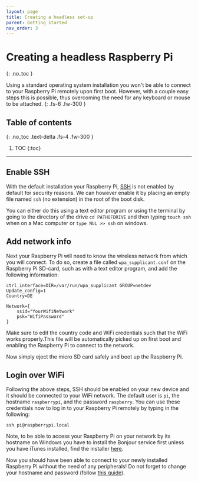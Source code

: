 ```yaml
---
layout: page
title: Creating a headless set-up
parent: Getting started
nav_order: 3
---
```


# Creating a headless Raspberry Pi
{: .no_toc }

Using a standard operating system installation you won't be able to connect to your Raspberry Pi remotely upon first boot. However, with a couple easy steps this is possible, thus overcoming the need for any keyboard or mouse to be attached.
{: .fs-6 .fw-300 }

## Table of contents
{: .no_toc .text-delta .fs-4 .fw-300 }

1. TOC
{:toc}
---

## Enable SSH
With the default installation your Raspberry Pi, [SSH](http://) is not enabled by default for security reasons. We can however enable it by placing an empty file named `ssh` (no extension) in the root of the boot disk.

You can either do this using a text editor program or using the terminal by going to the directory of the drive `cd PATHOFDRIVE` and then typing `touch ssh` when on a Mac computer or `type NUL >> ssh` on windows.

## Add network info
Next your Raspberry Pi will need to know the wireless network from which you will connect. To do so, create a file called `wpa_supplicant.conf` on the Raspberry Pi SD-card, such as with a text editor program, and add the following information:

```
ctrl_interface=DIR=/var/run/wpa_supplicant GROUP=netdev
Update_config=1
Country=DE

Network={
    ssid="YourWifiNetwork"
    psk="WifiPassword"
}
```

Make sure to edit the country code and WiFi credentials such that the WiFi works properly.This file will be automatically picked up on first boot and enabling the Raspberry Pi to connect to the network.

Now simply eject the micro SD card safely and boot up the Raspberry Pi.

## Login over WiFi
Following the above steps, SSH should be enabled on your new device and it should be connected to your WiFi network. The default user is `pi`, the hostname `raspberrypi`, and the password `raspberry`. You can use these credentials now to log in to your Raspberry Pi remotely by typing in the following:

```
ssh pi@raspberrypi.local
```

Note, to be able to access your Raspberry Pi on your network by its hostname on Windows you have to install the Bonjour service first unless you have iTunes installed, find the installer [here](https://support.apple.com/kb/DL999?locale=en_US).

Now you should have been able to connect to your newly installed Raspberry Pi without the need of any peripherals! Do not forget to change your hostname and password (follow [this guide](http://)).
